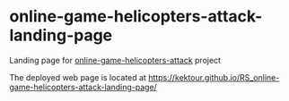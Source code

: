 # online-game-helicopters-attack-landing-page

Landing page for [online-game-helicopters-attack](https://github.com/kektour/RS_online-game-helicopters-attack) project

The deployed web page is located at https://kektour.github.io/RS_online-game-helicopters-attack-landing-page/

